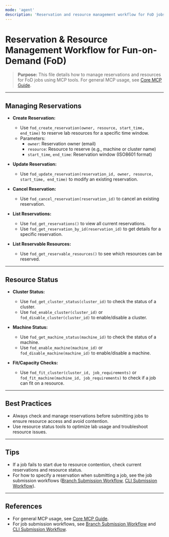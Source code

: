```yaml
---
mode: 'agent'
description: 'Reservation and resource management workflow for FoD jobs'
---
```

# Reservation & Resource Management Workflow for Fun-on-Demand (FoD)

> **Purpose:**
> This file details how to manage reservations and resources for FoD jobs using MCP tools. For general MCP usage, see [Core MCP Guide](fod_mcp_core.prompt.md).

---

## Managing Reservations

- **Create Reservation:**
  - Use `fod_create_reservation(owner, resource, start_time, end_time)` to reserve lab resources for a specific time window.
  - Parameters:
    - `owner`: Reservation owner (email)
    - `resource`: Resource to reserve (e.g., machine or cluster name)
    - `start_time`, `end_time`: Reservation window (ISO8601 format)

- **Update Reservation:**
  - Use `fod_update_reservation(reservation_id, owner, resource, start_time, end_time)` to modify an existing reservation.

- **Cancel Reservation:**
  - Use `fod_cancel_reservation(reservation_id)` to cancel an existing reservation.

- **List Reservations:**
  - Use `fod_get_reservations()` to view all current reservations.
  - Use `fod_get_reservation_by_id(reservation_id)` to get details for a specific reservation.

- **List Reservable Resources:**
  - Use `fod_get_reservable_resources()` to see which resources can be reserved.

---

## Resource Status

- **Cluster Status:**
  - Use `fod_get_cluster_status(cluster_id)` to check the status of a cluster.
  - Use `fod_enable_cluster(cluster_id)` or `fod_disable_cluster(cluster_id)` to enable/disable a cluster.

- **Machine Status:**
  - Use `fod_get_machine_status(machine_id)` to check the status of a machine.
  - Use `fod_enable_machine(machine_id)` or `fod_disable_machine(machine_id)` to enable/disable a machine.

- **Fit/Capacity Checks:**
  - Use `fod_fit_cluster(cluster_id, job_requirements)` or `fod_fit_machine(machine_id, job_requirements)` to check if a job can fit on a resource.

---

## Best Practices
- Always check and manage reservations before submitting jobs to ensure resource access and avoid contention.
- Use resource status tools to optimize lab usage and troubleshoot resource issues.

---

## Tips
- If a job fails to start due to resource contention, check current reservations and resource status.
- For how to specify a reservation when submitting a job, see the job submission workflows ([Branch Submission Workflow](fod_branch_submission_workflow.prompt.md), [CLI Submission Workflow](fod_cli_submission_workflow.prompt.md)).

---

## References
- For general MCP usage, see [Core MCP Guide](fod_mcp_core.prompt.md).
- For job submission workflows, see [Branch Submission Workflow](fod_branch_submission_workflow.prompt.md) and [CLI Submission Workflow](fod_cli_submission_workflow.prompt.md).
